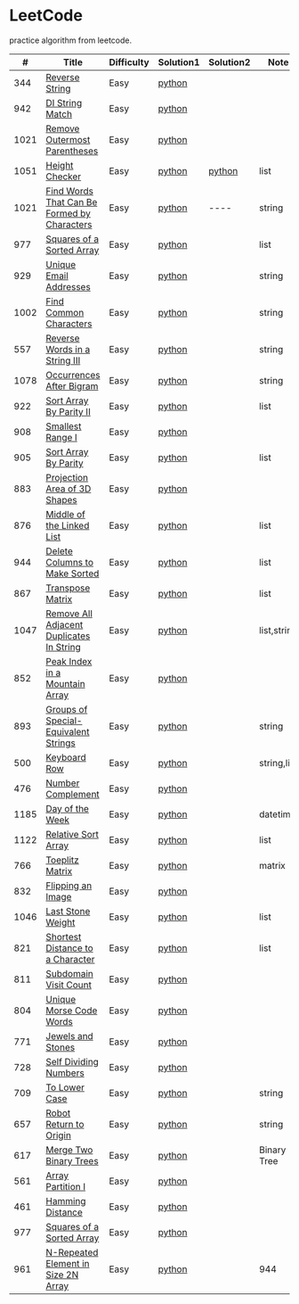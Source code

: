 # LeetCode

practice algorithm from leetcode.

|#| Title |Difficulty | Solution1 | Solution2 | Note |
| ----- | ----- | -------- | ---------- | ---------- |---- | 
344|[Reverse String](https://leetcode.com/problems/reverse-string/)|Easy|[python](/python_leetcode/add%20344)|
942|[DI String Match](https://leetcode.com/problems/di-string-match/)|Easy|[python](https://github.com/xuxiazhuang/LeetCode/blob/master/python_leetcode/_942.py)|
1021|[Remove Outermost Parentheses](https://leetcode.com/problems/remove-outermost-parentheses/)|Easy|[python](https://github.com/xuxiazhuang/LeetCode/blob/master/python_leetcode/1021.%20Remove%20Outermost%20Parentheses)|
1051|[Height Checker](https://leetcode.com/problems/height-checker/)|Easy|[python](https://github.com/xuxiazhuang/LeetCode/blob/master/python_leetcode/1021.%20Remove%20Outermost%20Parentheses)|[python](https://github.com/xuxiazhuang/LeetCode/blob/master/python_leetcode/1021.%20Remove%20Outermost%20Parentheses)|list|
1021|[Find Words That Can Be Formed by Characters](https://leetcode.com/problems/find-words-that-can-be-formed-by-characters/)|Easy|[python](https://github.com/xuxiazhuang/LeetCode/blob/master/python_leetcode/1021.%20Remove%20Outermost%20Parentheses)|----|string|
977|[Squares of a Sorted Array](https://leetcode.com/problems/squares-of-a-sorted-array/)|Easy|[python](https://github.com/xuxiazhuang/LeetCode/blob/master/python_leetcode/977.%20Squares%20of%20a%20Sorted%20Array)|  |list|
929|[Unique Email Addresses](https://leetcode.com/problems/unique-email-addresses/)|Easy|[python](https://github.com/xuxiazhuang/LeetCode/blob/master/python_leetcode/_929.py)|  |string|
1002|[Find Common Characters](https://leetcode.com/problems/find-common-characters/)|Easy|[python](https://github.com/xuxiazhuang/LeetCode/blob/master/python_leetcode/1002.%20Find%20Common%20Characters)|  |string|
557|[Reverse Words in a String III](https://leetcode.com/problems/reverse-words-in-a-string-iii/)|Easy|[python](https://github.com/xuxiazhuang/LeetCode/blob/master/python_leetcode/557.py)|  |string|
1078|[Occurrences After Bigram](https://leetcode.com/problems/occurrences-after-bigram/)|Easy|[python](https://github.com/xuxiazhuang/LeetCode/blob/master/python_leetcode/1078.%20Occurrences%20After%20Bigram)|  |string|
922|[Sort Array By Parity II](https://leetcode.com/problems/sort-array-by-parity-ii/)|Easy|[python](https://github.com/xuxiazhuang/LeetCode/blob/master/python_leetcode/_922.py)|  |list|
908|[Smallest Range I](https://leetcode.com/problems/smallest-range-i/)|Easy|[python](https://github.com/xuxiazhuang/LeetCode/blob/master/python_leetcode/_908.py)|  | |
905|[Sort Array By Parity](https://leetcode.com/problems/sort-array-by-parity/)|Easy|[python](https://github.com/xuxiazhuang/LeetCode/blob/master/python_leetcode/_905.py)|  |list|
883|[Projection Area of 3D Shapes](https://leetcode.com/problems/projection-area-of-3d-shapes/)|Easy|[python](https://github.com/xuxiazhuang/LeetCode/blob/master/python_leetcode/_883.py)|  | |
876|[Middle of the Linked List](https://leetcode.com/problems/middle-of-the-linked-list/)|Easy|[python](https://github.com/xuxiazhuang/LeetCode/blob/master/python_leetcode/_876.py)|  |list|
944|[Delete Columns to Make Sorted](https://leetcode.com/problems/delete-columns-to-make-sorted/)|Easy|[python](https://github.com/xuxiazhuang/LeetCode/blob/master/python_leetcode/944.%20Delete%20Columns%20to%20Make%20Sorted)|  |list|
867|[Transpose Matrix](https://leetcode.com/problems/transpose-matrix/)|Easy|[python](https://github.com/xuxiazhuang/LeetCode/blob/master/python_leetcode/_867.py)|  |list|
1047|[Remove All Adjacent Duplicates In String](https://leetcode.com/problems/remove-all-adjacent-duplicates-in-string/)|Easy|[python](https://github.com/xuxiazhuang/LeetCode/blob/master/python_leetcode/1047.%20Remove%20All%20Adjacent%20Duplicates%20In%20String)|  |list,string|
852|[Peak Index in a Mountain Array](https://leetcode.com/problems/peak-index-in-a-mountain-array/)|Easy|[python](https://github.com/xuxiazhuang/LeetCode/blob/master/python_leetcode/_852.py)|  | |
893|[Groups of Special-Equivalent Strings](https://leetcode.com/problems/groups-of-special-equivalent-strings/)|Easy|[python](https://github.com/xuxiazhuang/LeetCode/blob/master/python_leetcode/893.%20Groups%20of%20Special-Equivalent%20Strings)|  | string|
500|[Keyboard Row](https://leetcode.com/problems/keyboard-row/)|Easy|[python](https://github.com/xuxiazhuang/LeetCode/blob/master/python_leetcode/500.%20Keyboard%20Row)|  | string,list|
476|[Number Complement](https://leetcode.com/problems/number-complement/)|Easy|[python](https://github.com/xuxiazhuang/LeetCode/blob/master/python_leetcode/476.%20Number%20Complement)|  | |
1185|[Day of the Week](https://leetcode.com/problems/day-of-the-week/)|Easy|[python](https://github.com/xuxiazhuang/LeetCode/blob/master/python_leetcode/1185.%20Day%20of%20the%20Week)|  | datetime|
1122|[Relative Sort Array](https://leetcode.com/problems/relative-sort-array/submissions/)|Easy|[python](https://github.com/xuxiazhuang/LeetCode/blob/master/python_leetcode/1122.%20Relative%20Sort%20Array)|  |list|
766|[Toeplitz Matrix](https://leetcode.com/problems/toeplitz-matrix/)|Easy|[python](https://github.com/xuxiazhuang/LeetCode/blob/master/python_leetcode/766.%20Toeplitz%20Matrix)|  |matrix|
832|[Flipping an Image](https://leetcode.com/problems/flipping-an-image/)|Easy|[python](https://github.com/xuxiazhuang/LeetCode/blob/master/python_leetcode/_832.python)|  |  |
1046|[Last Stone Weight](https://leetcode.com/problems/last-stone-weight/)|Easy|[python](https://github.com/xuxiazhuang/LeetCode/blob/master/python_leetcode/1046.%20Last%20Stone%20Weight)|  | list |
821|[Shortest Distance to a Character](https://leetcode.com/problems/shortest-distance-to-a-character/)|Easy|[python](https://github.com/xuxiazhuang/LeetCode/blob/master/python_leetcode/_821.py)|  | list |
811|[Subdomain Visit Count](https://leetcode.com/problems/subdomain-visit-count/)|Easy|[python](https://github.com/xuxiazhuang/LeetCode/blob/master/python_leetcode/_811.py%20counter%20.%20%26%20format)|  |  |
804|[Unique Morse Code Words](https://leetcode.com/problems/unique-morse-code-words/)|Easy|[python](https://github.com/xuxiazhuang/LeetCode/blob/master/python_leetcode/_804.py)|  |  |
771|[Jewels and Stones](https://leetcode.com/problems/jewels-and-stones/)|Easy|[python](https://github.com/xuxiazhuang/LeetCode/blob/master/python_leetcode/_771.py)|  |  |
728|[Self Dividing Numbers](https://leetcode.com/problems/self-dividing-numbers/)|Easy|[python](https://github.com/xuxiazhuang/LeetCode/blob/master/python_leetcode/_728.py)|  |  |
709|[To Lower Case](https://leetcode.com/problems/to-lower-case/)|Easy|[python](https://github.com/xuxiazhuang/LeetCode/blob/master/python_leetcode/_709.py)|  | string |
657|[Robot Return to Origin](https://leetcode.com/problems/robot-return-to-origin/)|Easy|[python](https://github.com/xuxiazhuang/LeetCode/blob/master/python_leetcode/_657.py)|  | string |
617|[Merge Two Binary Trees](https://leetcode.com/problems/merge-two-binary-trees/)|Easy|[python](https://github.com/xuxiazhuang/LeetCode/blob/master/python_leetcode/_617.py)|  | Binary Tree|
561|[Array Partition I](https://leetcode.com/problems/array-partition-i/)|Easy|[python](https://github.com/xuxiazhuang/LeetCode/blob/master/python_leetcode/_561.py)|  |  |
461|[Hamming Distance](https://leetcode.com/problems/hamming-distance/)|Easy|[python](https://github.com/xuxiazhuang/LeetCode/blob/master/python_leetcode/_461.py)|  |  |
977|[Squares of a Sorted Array](https://leetcode.com/problems/squares-of-a-sorted-array/)|Easy|[python](https://github.com/xuxiazhuang/LeetCode/blob/master/python_leetcode/977.%20Squares%20of%20a%20Sorted%20Array)|  |  |
961|[N-Repeated Element in Size 2N Array](https://leetcode.com/problems/n-repeated-element-in-size-2n-array/)|Easy|[python](https://github.com/xuxiazhuang/LeetCode/blob/master/python_leetcode/961.%20N-Repeated%20Element%20in%20Size%202N%20Array)| |  944|[Delete Columns to Make Sorted](https://leetcode.com/problems/delete-columns-to-make-sorted/)|Easy|[python](https://github.com/xuxiazhuang/LeetCode/blob/master/python_leetcode/944.%20Delete%20Columns%20to%20Make%20Sorted)|list |


